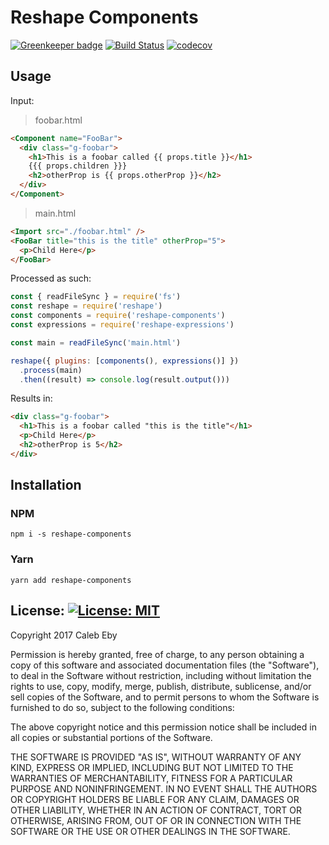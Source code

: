 # Reshape Components

[![Greenkeeper badge](https://badges.greenkeeper.io/calebeby/reshape-components.svg)](https://greenkeeper.io/)
[![Build Status](https://travis-ci.org/calebeby/reshape-components.svg?branch=master)](https://travis-ci.org/calebeby/reshape-components)
[![codecov](https://codecov.io/gh/calebeby/reshape-components/branch/master/graph/badge.svg)](https://codecov.io/gh/calebeby/reshape-components)

## Usage

Input:

> foobar.html
```html
<Component name="FooBar">
  <div class="g-foobar">
    <h1>This is a foobar called {{ props.title }}</h1>
    {{{ props.children }}}
    <h2>otherProp is {{ props.otherProp }}</h2>
  </div>
</Component>
```

> main.html
```html
<Import src="./foobar.html" />
<FooBar title="this is the title" otherProp="5">
  <p>Child Here</p>
</FooBar>
```

Processed as such:
```javascript
const { readFileSync } = require('fs')
const reshape = require('reshape')
const components = require('reshape-components')
const expressions = require('reshape-expressions')

const main = readFileSync('main.html')

reshape({ plugins: [components(), expressions()] })
  .process(main)
  .then((result) => console.log(result.output()))
```

Results in:

```html
<div class="g-foobar">
  <h1>This is a foobar called "this is the title"</h1>
  <p>Child Here</p>
  <h2>otherProp is 5</h2>
</div>
```

## Installation

### NPM
```
npm i -s reshape-components
```

### Yarn
```
yarn add reshape-components
```

## License: [![License: MIT](https://img.shields.io/badge/License-MIT-yellow.svg)](https://opensource.org/licenses/MIT)
Copyright 2017 Caleb Eby

Permission is hereby granted, free of charge, to any person obtaining a copy of this software and associated documentation files (the "Software"), to deal in the Software without restriction, including without limitation the rights to use, copy, modify, merge, publish, distribute, sublicense, and/or sell copies of the Software, and to permit persons to whom the Software is furnished to do so, subject to the following conditions:

The above copyright notice and this permission notice shall be included in all copies or substantial portions of the Software.

THE SOFTWARE IS PROVIDED "AS IS", WITHOUT WARRANTY OF ANY KIND, EXPRESS OR IMPLIED, INCLUDING BUT NOT LIMITED TO THE WARRANTIES OF MERCHANTABILITY, FITNESS FOR A PARTICULAR PURPOSE AND NONINFRINGEMENT. IN NO EVENT SHALL THE AUTHORS OR COPYRIGHT HOLDERS BE LIABLE FOR ANY CLAIM, DAMAGES OR OTHER LIABILITY, WHETHER IN AN ACTION OF CONTRACT, TORT OR OTHERWISE, ARISING FROM, OUT OF OR IN CONNECTION WITH THE SOFTWARE OR THE USE OR OTHER DEALINGS IN THE SOFTWARE.
